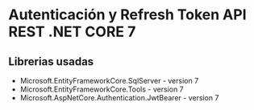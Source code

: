 ﻿# Autenticación y Refresh Token API REST .NET CORE 7

## Librerias usadas
  - Microsoft.EntityFrameworkCore.SqlServer - version 7
  - Microsoft.EntityFrameworkCore.Tools - version 7
  - Microsoft.AspNetCore.Authentication.JwtBearer - version 7


